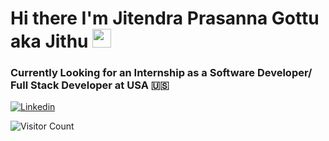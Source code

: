 # Hi there I'm Jitendra Prasanna Gottu aka Jithu <img src="https://raw.githubusercontent.com/iampavangandhi/iampavangandhi/master/gifs/Hi.gif" width="30px">
### Currently Looking for an Internship as a Software Developer/ Full Stack Developer at USA 🇺🇸

[![Linkedin](https://img.shields.io/badge/-LinkedIn-blue?style=flat&logo=Linkedin&logoColor=white)](https://www.linkedin.com/in/jgottu)

![Visitor Count](https://profile-counter.glitch.me/{jithu741}/count.svg)

<!--
**jithu741/jithu741** is a ✨ _special_ ✨ repository because its `README.md` (this file) appears on your GitHub profile.

Here are some ideas to get you started:

- 🔭 I’m currently working on ...
- 🌱 I’m currently learning ...
- 👯 I’m looking to collaborate on ...
- 🤔 I’m looking for help with ...
- 💬 Ask me about ...
- 📫 How to reach me: ...
- 😄 Pronouns: ...
- ⚡ Fun fact: ...
-->
